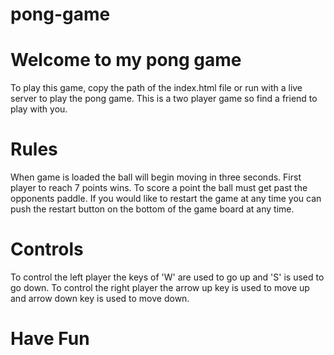 # pong-game
# Welcome to my pong game
To play this game, copy the path of the index.html file or run with a live server to play the pong game. This is a two player game so find a friend to play with you.
# Rules
When game is loaded the ball will begin moving in three seconds.
First player to reach 7 points wins. 
To score a point the ball must get past the opponents paddle.
If you would like to restart the game at any time you can push the restart button on the bottom of the game board at any time.
# Controls
To control the left player the keys of 'W' are used to go up and 'S' is used to go down.
To control the right player the arrow up key is used to move up and arrow down key is used to move down. 
# Have Fun